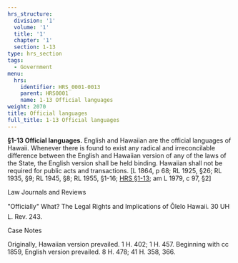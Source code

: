 ```yaml
---
hrs_structure:
  division: '1'
  volume: '1'
  title: '1'
  chapter: '1'
  section: 1-13
type: hrs_section
tags:
  - Government
menu:
  hrs:
    identifier: HRS_0001-0013
    parent: HRS0001
    name: 1-13 Official languages
weight: 2070
title: Official languages
full_title: 1-13 Official languages
---
```

**§1-13 Official languages.** English and Hawaiian are the official languages of Hawaii. Whenever there is found to exist any radical and irreconcilable difference between the English and Hawaiian version of any of the laws of the State, the English version shall be held binding. Hawaiian shall not be required for public acts and transactions. [L 1864, p 68; RL 1925, §26; RL 1935, §9; RL 1945, §8; RL 1955, §1-16; [HRS §1-13](/title-1/chapter-1/section-1-13/); am L 1979, c 97, §2]

Law Journals and Reviews

"Officially" What? The Legal Rights and Implications of Ōlelo Hawaii. 30 UH L. Rev. 243.

Case Notes

Originally, Hawaiian version prevailed. 1 H. 402; 1 H. 457\. Beginning with cc 1859, English version prevailed. 8 H. 478; 41 H. 358, 366.